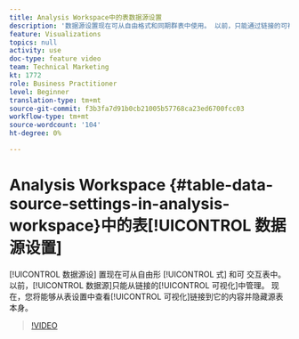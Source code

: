 ```yaml
---
title: Analysis Workspace中的表数据源设置
description: '数据源设置现在可从自由格式和同期群表中使用。 以前，只能通过链接的可视化管理数据源。 现在，您将能够从表设置中查看哪些可视化链接到它并隐藏源表本身。 '
feature: Visualizations
topics: null
activity: use
doc-type: feature video
team: Technical Marketing
kt: 1772
role: Business Practitioner
level: Beginner
translation-type: tm+mt
source-git-commit: f3b3fa7d91b0cb21005b57768ca23ed6700fcc03
workflow-type: tm+mt
source-wordcount: '104'
ht-degree: 0%

---
```



# Analysis Workspace {#table-data-source-settings-in-analysis-workspace}中的表[!UICONTROL 数据源设置]

[!UICONTROL 数据源设] 置现在可从自由形 [!UICONTROL 式] 和可  交互表中。以前，[!UICONTROL 数据源]只能从链接的[!UICONTROL 可视化]中管理。 现在，您将能够从表设置中查看[!UICONTROL 可视化]链接到它的内容并隐藏源表本身。

>[!VIDEO](https://video.tv.adobe.com/v/23558/?quality=12)
